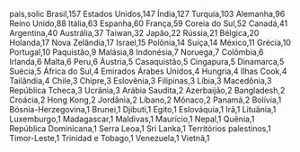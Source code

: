 pais,solic
Brasil,157
Estados Unidos,147
Índia,127
Turquia,103
Alemanha,96
Reino Unido,88
Itália,63
Espanha,60
França,59
Coreia do Sul,52
Canadá,41
Argentina,40
Austrália,37
Taiwan,32
Japão,22
Rússia,21
Bélgica,20
Holanda,17
Nova Zelândia,17
Israel,15
Polônia,14
Suíça,14
México,11
Grécia,10
Portugal,10
Paquistão,9
Malásia,8
Indonésia,7
Noruega,7
Colômbia,6
Irlanda,6
Malta,6
Peru,6
Áustria,5
Casaquistão,5
Cingapura,5
Dinamarca,5
Suécia,5
África do Sul,4
Emirados Árabes Unidos,4
Hungria,4
Ilhas Cook,4
Tailândia,4
Chile,3
Chipre,3
Eslovênia,3
Filipinas,3
Líbia,3
Macedônia,3
República Tcheca,3
Ucrânia,3
Arábia Saudita,2
Azerbaijão,2
Bangladesh,2
Croácia,2
Hong Kong,2
Jordânia,2
Líbano,2
Mônaco,2
Panamá,2
Bolívia,1
Bósnia-Herzegovina,1
Brunei,1
Djibuti,1
Egito,1
Eslováquia,1
Irã,1
Lituânia,1
Luxemburgo,1
Madagascar,1
Maldivas,1
Maurício,1
Nepal,1
Quênia,1
República Dominicana,1
Serra Leoa,1
Sri Lanka,1
Territórios palestinos,1
Timor-Leste,1
Trinidad e Tobago,1
Venezuela,1
Vietnã,1